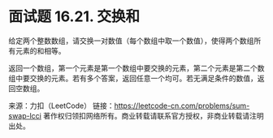 # 面试题 16.21. 交换和

给定两个整数数组，请交换一对数值（每个数组中取一个数值），使得两个数组所有元素的和相等。

返回一个数组，第一个元素是第一个数组中要交换的元素，第二个元素是第二个数组中要交换的元素。若有多个答案，返回任意一个均可。若无满足条件的数值，返回空数组。

来源：力扣（LeetCode）
链接：https://leetcode-cn.com/problems/sum-swap-lcci
著作权归领扣网络所有。商业转载请联系官方授权，非商业转载请注明出处。